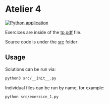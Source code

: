 # Atelier 4

[![Python application](https://github.com/gomu-gomu/ma-oop-python-atelier-4/actions/workflows/action.yml/badge.svg)](https://github.com/gomu-gomu/ma-oop-python-atelier-4/actions/workflows/action.yml)

Exercices are inside of the [tp.pdf](./assets/tp.pdf) file.

Source code is under the [src](./src/) folder

## Usage

Solutions can be run via:

```sh
python3 src/__init__.py
```

Individual files can be run by name, for example:
```sh
python src/exercice_1.py
```
